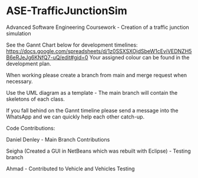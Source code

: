 # ASE-TrafficJunctionSim
Advanced Software Engineering Coursework - Creation of a traffic junction simulation

See the Gannt Chart below for development timelines:
https://docs.google.com/spreadsheets/d/1z0SSXSXOjdSbeW1cEviVEDNZH5B6eRJeJg6KNfQ7-uQ/edit#gid=0
Your assigned colour can be found in the development plan.

When working please create a branch from main and merge request when necessary.

Use the UML diagram as a template - The main branch will contain the skeletons of each class.

If you fall behind on the Gannt timeline please send a message into the WhatsApp and we can quickly help each other catch-up.

Code Contributions:

Daniel Denley - Main Branch Contributions 

Seigha (Created a GUI in NetBeans which was rebuilt with Eclipse) - Testing branch 


Ahmad - Contributed to Vehicle and Vehicles Testing 
